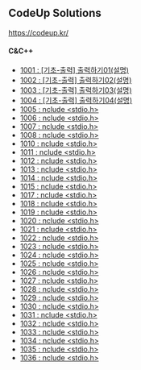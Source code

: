 ## CodeUp Solutions   
https://codeup.kr/   

#### C&C++
- [1001 : [기초-출력] 출력하기01(설명)](./C&C++/1001.cpp)    
- [1002 : [기초-출력] 출력하기02(설명)](./C&C++/1002.cpp)    
- [1003 : [기초-출력] 출력하기03(설명)](./C&C++/1003.cpp)    
- [1004 : [기초-출력] 출력하기04(설명)](./C&C++/1004.cpp)    
- [1005 : nclude <stdio.h>](./C&C++/1005.cpp)    
- [1006 : nclude <stdio.h>](./C&C++/1006.cpp)    
- [1007 : nclude <stdio.h>](./C&C++/1007.cpp)    
- [1008 : nclude <stdio.h>](./C&C++/1008.cpp)    
- [1010 : nclude <stdio.h>](./C&C++/1010.cpp)    
- [1011 : nclude <stdio.h>](./C&C++/1011.cpp)    
- [1012 : nclude <stdio.h>](./C&C++/1012.cpp)    
- [1013 : nclude <stdio.h>](./C&C++/1013.cpp)    
- [1014 : nclude <stdio.h>](./C&C++/1014.cpp)    
- [1015 : nclude <stdio.h>](./C&C++/1015.cpp)    
- [1017 : nclude <stdio.h>](./C&C++/1017.cpp)    
- [1018 : nclude <stdio.h>](./C&C++/1018.cpp)    
- [1019 : nclude <stdio.h>](./C&C++/1019.cpp)    
- [1020 : nclude <stdio.h>](./C&C++/1020.cpp)    
- [1021 : nclude <stdio.h>](./C&C++/1021.cpp)    
- [1022 : nclude <stdio.h>](./C&C++/1022.cpp)    
- [1023 : nclude <stdio.h>](./C&C++/1023.cpp)    
- [1024 : nclude <stdio.h>](./C&C++/1024.cpp)    
- [1025 : nclude <stdio.h>](./C&C++/1025.cpp)    
- [1026 : nclude <stdio.h>](./C&C++/1026.cpp)    
- [1027 : nclude <stdio.h>](./C&C++/1027.cpp)    
- [1028 : nclude <stdio.h>](./C&C++/1028.cpp)    
- [1029 : nclude <stdio.h>](./C&C++/1029.cpp)    
- [1030 : nclude <stdio.h>](./C&C++/1030.cpp)    
- [1031 : nclude <stdio.h>](./C&C++/1031.cpp)    
- [1032 : nclude <stdio.h>](./C&C++/1032.cpp)    
- [1033 : nclude <stdio.h>](./C&C++/1033.cpp)    
- [1034 : nclude <stdio.h>](./C&C++/1034.cpp)    
- [1035 : nclude <stdio.h>](./C&C++/1035.cpp)    
- [1036 : nclude <stdio.h>](./C&C++/1036.cpp)    

